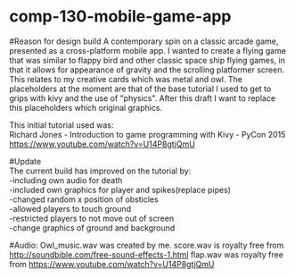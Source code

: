 # comp-130-mobile-game-app
#Reason for design build
A contemporary spin on a classic arcade game, presented as a cross-platform mobile app.
I wanted to create a flying game that was similar to flappy bird and other classic space ship flying games, in that it allows for appearance of gravity and the scrolling platformer screen. This relates to my creative cards which was metal and owl. The placeholders at the moment are that of the base tutorial I used to get to grips with kivy and the use of "physics". After this draft I want to replace this placeholders which original graphics.  

This initial tutorial used was:  
Richard Jones - Introduction to game programming with Kivy - PyCon 2015  
https://www.youtube.com/watch?v=U14P8gtjQmU  

#Update  
The current build has improved on the tutorial by:  
-including own audio for death  
-included own graphics for player and spikes(replace pipes)  
-changed random x position of obsticles  
-allowed players to touch ground  
-restricted players to not move out of screen  
-change graphics of ground and background  

#Audio:
Owl_music.wav was created by me.
score.wav is royalty free from http://soundbible.com/free-sound-effects-1.html
flap.wav was royalty free from https://www.youtube.com/watch?v=U14P8gtjQmU 
